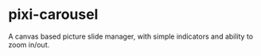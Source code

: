# pixi-carousel
A canvas based picture slide manager, with simple indicators and ability to zoom in/out.
